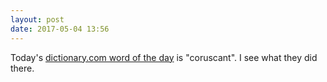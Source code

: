 ```yaml
---
layout: post
date: 2017-05-04 13:56
---
```

Today's [dictionary.com word of the day](http://www.dictionary.com/wordoftheday/2017/05/04/coruscant) is "coruscant". I see what they did there.
